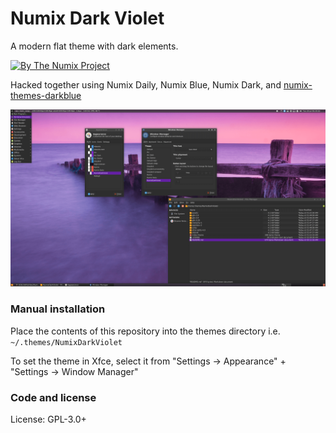 # Numix Dark Violet
A modern flat theme with dark elements.

[![By The Numix Project](https://img.shields.io/badge/By-The%20Numix%20Project-f0544c.svg?style=flat-square)](https://numixproject.org/)

Hacked together using Numix Daily, Numix Blue, Numix Dark, and [numix-themes-darkblue](https://aur.archlinux.org/cgit/aur.git/tree/dark_colors.patch?h=numix-themes-darkblue)

![Screenshot of tjeme](screenshot.png)

### Manual installation

Place the contents of this repository into the themes directory i.e. `~/.themes/NumixDarkViolet`

To set the theme in Xfce, select it from "Settings -> Appearance" + "Settings -> Window Manager"


### Code and license

License: GPL-3.0+
